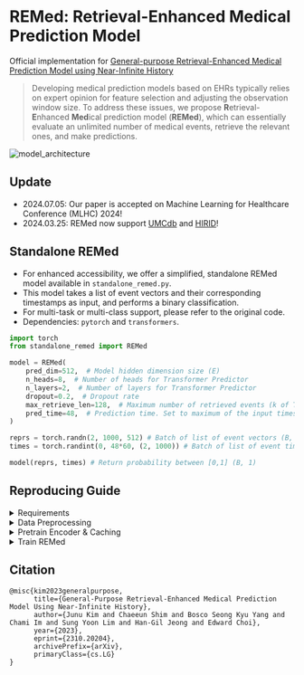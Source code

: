 # REMed: Retrieval-Enhanced Medical Prediction Model
Official implementation for [General-purpose Retrieval-Enhanced Medical Prediction Model using Near-Infinite History](https://arxiv.org/abs/2310.20204)

> Developing medical prediction models based on EHRs typically relies on expert opinion for feature selection and adjusting the observation window size.
To address these issues, we propose **R**etrieval-**E**nhanced **Med**ical prediction model (**REMed**), which can essentially evaluate an unlimited number of medical events, retrieve the relevant ones, and make predictions.

![model_architecture](resources/model.jpg)

## Update
- 2024.07.05: Our paper is accepted on Machine Learning for Healthcare Conference (MLHC) 2024!
- 2024.03.25: REMed now support [UMCdb](https://amsterdammedicaldatascience.nl/amsterdamumcdb/) and [HIRID](https://hirid.intensivecare.ai/)!


## Standalone REMed
- For enhanced accessibility, we offer a simplified, standalone REMed model available in `standalone_remed.py`.
- This model takes a list of event vectors and their corresponding timestamps as input, and performs a binary classification.
- For multi-task or multi-class support, please refer to the original code.
- Dependencies: `pytorch` and `transformers`.

```python
import torch
from standalone_remed import REMed

model = REMed(
    pred_dim=512,  # Model hidden dimension size (E)
    n_heads=8,  # Number of heads for Transformer Predictor
    n_layers=2,  # Number of layers for Transformer Predictor
    dropout=0.2,  # Dropout rate
    max_retrieve_len=128,  # Maximum number of retrieved events (k of Top-k)
    pred_time=48,  # Prediction time. Set to maximum of the input timestamp (h)
)

reprs = torch.randn(2, 1000, 512) # Batch of list of event vectors (B, L, E)
times = torch.randint(0, 48*60, (2, 1000)) # Batch of list of event times (B, L) (unit=Minute)

model(reprs, times) # Return probability between [0,1] (B, 1)
```


## Reproducing  Guide

<details>
<summary>Requirements</summary>

- For preprocessing: `python>=3.8, Java>=8`
```bash
pip install numpy pandas tqdm treelib transformers pyspark
```

- For training & test
```bash
export PATH=/usr/local/cuda/bin:$PATH
conda install pytorch==1.13.1 torchvision==0.14.1 torchaudio==0.13.1 pytorch-cuda=11.7 -c pytorch -c nvidia
conda install numpy pandas einops h5pickle tqdm scikit-learn -y
pip install performer_pytorch recurrent_memory_transformer_pytorch==0.2.2 transformers==4.30.1 accelerate==0.20.3 
cd src/models/kernels/
python setup.py install
```

</details>

<details>
<summary> Data Preprocessing </summary>

- We use [Integrated-EHR-Pipeline](https://github.com/Jwoo5/integrated-ehr-pipeline)
- NOTE: This process requires high RAM. If you meet out-of-memory, please lower the `--num_threads`

```bash
git clone https://github.com/Jwoo5/integrated-ehr-pipeline
git checkout snub
```

```bash
# MIMIC-IV, 48h Prediction time
python main.py --ehr mimiciv --data {MIMIC-IV Path} --obs_size 48 --pred_size 48 --max_patient_token_len 2147483647 --max_event_size 2147483647 --use_more_tables --dest {DATA_PATH}/48h --num_threads 32 --readmission --diagnosis --min_event_size 0 --seed "2020, 2021, 2022, 2023, 2024" --use_ed

# MIMIC-IV, 24h Prediction time
python main.py --ehr mimiciv --data {MIMIC-IV Path} --obs_size 48 --pred_size 24 --max_patient_token_len 2147483647 --max_event_size 2147483647 --use_more_tables --dest {DATA_PATH}/24h --num_threads 32 --readmission --diagnosis --min_event_size 0 --seed "2020, 2021, 2022, 2023, 2024" --use_ed

# eICU, 48h Prediction time
python main.py --ehr eicu --data {eICU Path} --obs_size 48 --pred_size 48 --max_patient_token_len 2147483647 --max_event_size 2147483647 --use_more_tables --dest {DATA_PATH}/48h --num_threads 32 --readmission --diagnosis --min_event_size 0 --seed "2020, 2021, 2022, 2023, 2024"

# eICU, 24h Prediction time
python main.py --ehr eicu --data {eICU Path} --obs_size 48 --pred_size 24 --max_patient_token_len 2147483647 --max_event_size 2147483647 --use_more_tables --dest {DATA_PATH}/24h --num_threads 32 --readmission --diagnosis --min_event_size 0 --seed "2020, 2021, 2022, 2023, 2024"
```

</details>

<details>
<summary>Pretrain Encoder & Caching</summary>

- We used NVIDIA RTX A6000 (48GB) for pretraining & Encoding
- If you meet CUDA OOM, please adjust the numbers in `src/main.py:270-271`
- This requires large empty disk space (>200G)

```bash
accelerate launch --config_file config/single.json --num_processes 1 --gpu_ids {GPU_ID} main.py --src {SRC_DATA} --input {DATA_PATH} --save_dir {SAVE_PATH} --train_type short --time -99999 --pred_time {PRED_TIME} --wandb_project_name {PROJECT_NAME} --wandb_entity_name {ENTITY_NAME} --lr 5e-5 --random_sample --encode_events
```
- As a result, you can get `{SRC_DATA}_encoded.h5` at `{SAVE_PATH}/{EXPERIMENT_NAME}`.


</details>

<details>
<summary>Train REMed</summary>

- Note that the `{EXPERIMENT_NAME}` refers to the name of the pre-training experiment.
- If you want to run an experiment with infinite observation window, set time=-99999
- Otherwise, the time should be {PRED_TIME} - {OBS_SIZE} (e.g. pred time 48h, obs 12h -> time 36)
```bash
accelerate launch --config_file config/single.json --num_processes 1 --gpu_ids {GPU_ID} main.py --src {SRC_DATA} --input {DATA_PATH} --save_dir {SAVE_PATH} --train_type remed --time {TIME} --pred_time {PRED_TIME} --wandb_project_name {PROJECT_NAME} --wandb_entity_name {ENTITY_NAME} --lr 1e-5 --scorer --scorer_use_time --pretrained {EXPERIMENT_NAME} --no_pretrained_checkpoint
```

</details>

## Citation
```
@misc{kim2023generalpurpose,
      title={General-Purpose Retrieval-Enhanced Medical Prediction Model Using Near-Infinite History}, 
      author={Junu Kim and Chaeeun Shim and Bosco Seong Kyu Yang and Chami Im and Sung Yoon Lim and Han-Gil Jeong and Edward Choi},
      year={2023},
      eprint={2310.20204},
      archivePrefix={arXiv},
      primaryClass={cs.LG}
}
```
